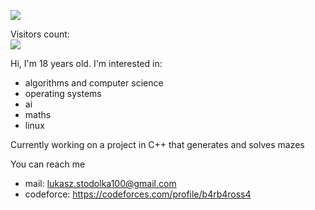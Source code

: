 ![](https://media.giphy.com/media/Q9aBxHn9fTqKs/giphy.gif)

  Visitors count:<br>
  <img src="https://profile-counter.glitch.me/B4rb4r0ss4/count.svg" />

Hi, I'm 18 years old. 
I'm interested in:
- algorithms and computer science
- operating systems
- ai
- maths
- linux

Currently working on a project in C++ that generates and solves mazes

You can reach me
- mail: lukasz.stodolka100@gmail.com
- codeforce: https://codeforces.com/profile/b4rb4ross4
